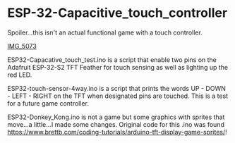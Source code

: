 # ESP-32-Capacitive_touch_controller

Spoiler...this isn't an actual functional game with a touch controller.

[IMG_5073](https://user-images.githubusercontent.com/5065324/216431662-1ca4d253-7bb1-4cb9-b417-4a593d78cc8a.jpeg)

ESP32-Capacative_touch_test.ino is a script that enable two pins on the Adafruit ESP-32-S2 TFT Feather for touch sensing as well as lighting up the red LED.

ESP32-touch-sensor-4way.ino is a script that prints the words UP - DOWN - LEFT - RIGHT on the TFT when designated pins are touched. This is a test for a future game controller. 

ESP32-Donkey_Kong.ino is not a game but some graphics with sprites that move...a little...I made some changes. Original code for this .ino was found https://www.brettb.com/coding-tutorials/arduino-tft-display-game-sprites/!
